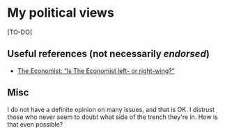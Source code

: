 
# My political views

[TO-DO]

## Useful references (not necessarily *endorsed*)

* [The Economist: “Is The Economist left- or right-wing?”](http://www.economist.com/blogs/economist-explains/2013/09/economist-explains-itself-0)

## Misc

I do not have a definite opinion on many issues, and that is OK. I distrust those who never seem to doubt what side of the trench they're in. How is that even possible?

